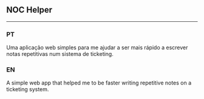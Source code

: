 ## NOC Helper
---
### PT 
Uma aplicação web simples para me ajudar a ser mais rápido a escrever notas repetitivas num sistema de ticketing.

### EN
A simple web app that helped me to be faster writing repetitive notes on a ticketing system.
